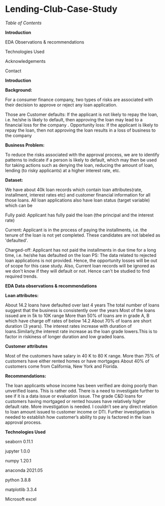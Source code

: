 # Lending-Club-Case-Study
*Table of Contents*

**Introduction**

EDA Observations & recommendations

Technologies Used

Acknowledgements

Contact

**Introduction**

**Background:**

For a consumer finance company, two types of risks are associated with their decision to approve or reject any loan application. 

Those are Customer defaults: If the applicant is not likely to repay the loan, i.e. he/she is likely to default, then approving the loan may lead to a financial loss for the company .
Opportunity loss: If the applicant is likely to repay the loan, then not approving the loan results in a loss of business to the company

**Business Problem:**

To reduce the risks associated with the approval process, we are to identify patterns to indicate if a person is likely to default, which may then be used for taking actions such as denying the loan, reducing the amount of loan, lending (to risky applicants) at a higher interest rate, etc.

**Dataset:**

We have about 40k loan records which contain loan attributes(rate, installment, interest rates etc) and customer financial information for all those loans. All loan applications also have loan status (target variable) which can be

Fully paid: Applicant has fully paid the loan (the principal and the interest rate)

Current: Applicant is in the process of paying the installments, i.e. the tenure of the loan is not yet completed. These candidates are not labeled as 'defaulted'.

Charged-off: Applicant has not paid the installments in due time for a long time, i.e. he/she has defaulted on the loan PS: The data related to rejected loan applications is not provided. Hence, the opportunity losses will be out of scope for this case study. Also, Current loan records will be ignored as we don't know if they will default or not. Hence can't be studied to find required trends.

****EDA Data observations & recommendations****

**Loan attributes:**

About 14.2 loans have defaulted over last 4 years
The total number of loans suggest that the business is consistently over the years
Most of the loans issued are in 5k to 10K range
More than 50% of loans are in grade A, B which have charge off rates of below 14.2
About 70% of loans are short duration (3 years).
The interest rates increase with duration of loans.Similarly,the interest rate increase as the loan grade lowers.This is to factor in riskiness of longer duration and low graded loans.

**Customer attributes**

Most of the customers have salary in 40 K to 80 K range.
More than 75% of customers have either rented homes or have mortgages
About 40% of customers come from California, New York and Florida.

**Recommendations:**

The loan applicants whose income has been verified are doing poorly than unverified loans. This is rather odd. There is a need to investigate further to see if it is a data issue or evaluation issue.
The grade C&D loans for customers having mortgaged or rented houses have relatively higher default rate. More investigation is needed.
I couldn’t see any direct relation to loan amount issued to customer income or DTI. Further investigation is needed to establish how customer’s ability to pay is factored in the loan approval process.

**Technologies Used**

seaborn 0.11.1

jupyter 1.0.0

numpy 1.20.1

anaconda 2021.05

python 3.8.8

matplotlib 3.3.4

Microsoft excel
